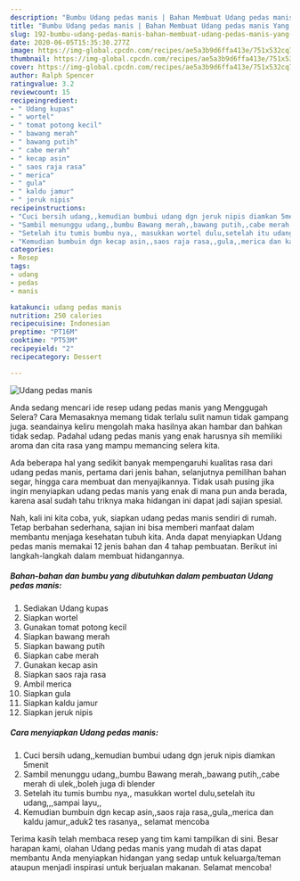 ```yaml
---
description: "Bumbu Udang pedas manis | Bahan Membuat Udang pedas manis Yang Enak dan Simpel"
title: "Bumbu Udang pedas manis | Bahan Membuat Udang pedas manis Yang Enak dan Simpel"
slug: 192-bumbu-udang-pedas-manis-bahan-membuat-udang-pedas-manis-yang-enak-dan-simpel
date: 2020-06-05T15:35:30.277Z
image: https://img-global.cpcdn.com/recipes/ae5a3b9d6ffa413e/751x532cq70/udang-pedas-manis-foto-resep-utama.jpg
thumbnail: https://img-global.cpcdn.com/recipes/ae5a3b9d6ffa413e/751x532cq70/udang-pedas-manis-foto-resep-utama.jpg
cover: https://img-global.cpcdn.com/recipes/ae5a3b9d6ffa413e/751x532cq70/udang-pedas-manis-foto-resep-utama.jpg
author: Ralph Spencer
ratingvalue: 3.2
reviewcount: 15
recipeingredient:
- " Udang kupas"
- " wortel"
- " tomat potong kecil"
- " bawang merah"
- " bawang putih"
- " cabe merah"
- " kecap asin"
- " saos raja rasa"
- " merica"
- " gula"
- " kaldu jamur"
- " jeruk nipis"
recipeinstructions:
- "Cuci bersih udang,,kemudian bumbui udang dgn jeruk nipis diamkan 5menit"
- "Sambil menunggu udang,,bumbu Bawang merah,,bawang putih,,cabe merah di ulek,,boleh juga di blender"
- "Setelah itu tumis bumbu nya,, masukkan wortel dulu,setelah itu udang,,,sampai layu,,"
- "Kemudian bumbuin dgn kecap asin,,saos raja rasa,,gula,,merica dan kaldu jamur,,aduk2 tes rasanya,, selamat mencoba"
categories:
- Resep
tags:
- udang
- pedas
- manis

katakunci: udang pedas manis 
nutrition: 250 calories
recipecuisine: Indonesian
preptime: "PT16M"
cooktime: "PT53M"
recipeyield: "2"
recipecategory: Dessert

---
```



![Udang pedas manis](https://img-global.cpcdn.com/recipes/ae5a3b9d6ffa413e/751x532cq70/udang-pedas-manis-foto-resep-utama.jpg)

Anda sedang mencari ide resep udang pedas manis yang Menggugah Selera? Cara Memasaknya memang tidak terlalu sulit namun tidak gampang juga. seandainya keliru mengolah maka hasilnya akan hambar dan bahkan tidak sedap. Padahal udang pedas manis yang enak harusnya sih memiliki aroma dan cita rasa yang mampu memancing selera kita.

Ada beberapa hal yang sedikit banyak mempengaruhi kualitas rasa dari udang pedas manis, pertama dari jenis bahan, selanjutnya pemilihan bahan segar, hingga cara membuat dan menyajikannya. Tidak usah pusing jika ingin menyiapkan udang pedas manis yang enak di mana pun anda berada, karena asal sudah tahu triknya maka hidangan ini dapat jadi sajian spesial.




Nah, kali ini kita coba, yuk, siapkan udang pedas manis sendiri di rumah. Tetap berbahan sederhana, sajian ini bisa memberi manfaat dalam membantu menjaga kesehatan tubuh kita. Anda dapat menyiapkan Udang pedas manis memakai 12 jenis bahan dan 4 tahap pembuatan. Berikut ini langkah-langkah dalam membuat hidangannya.

<!--inarticleads1-->

##### Bahan-bahan dan bumbu yang dibutuhkan dalam pembuatan Udang pedas manis:

1. Sediakan  Udang kupas
1. Siapkan  wortel
1. Gunakan  tomat potong kecil
1. Siapkan  bawang merah
1. Siapkan  bawang putih
1. Siapkan  cabe merah
1. Gunakan  kecap asin
1. Siapkan  saos raja rasa
1. Ambil  merica
1. Siapkan  gula
1. Siapkan  kaldu jamur
1. Siapkan  jeruk nipis




<!--inarticleads2-->

##### Cara menyiapkan Udang pedas manis:

1. Cuci bersih udang,,kemudian bumbui udang dgn jeruk nipis diamkan 5menit
1. Sambil menunggu udang,,bumbu Bawang merah,,bawang putih,,cabe merah di ulek,,boleh juga di blender
1. Setelah itu tumis bumbu nya,, masukkan wortel dulu,setelah itu udang,,,sampai layu,,
1. Kemudian bumbuin dgn kecap asin,,saos raja rasa,,gula,,merica dan kaldu jamur,,aduk2 tes rasanya,, selamat mencoba




Terima kasih telah membaca resep yang tim kami tampilkan di sini. Besar harapan kami, olahan Udang pedas manis yang mudah di atas dapat membantu Anda menyiapkan hidangan yang sedap untuk keluarga/teman ataupun menjadi inspirasi untuk berjualan makanan. Selamat mencoba!
